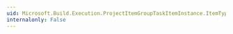 ```yaml
---
uid: Microsoft.Build.Execution.ProjectItemGroupTaskItemInstance.ItemType
internalonly: False
---
```

